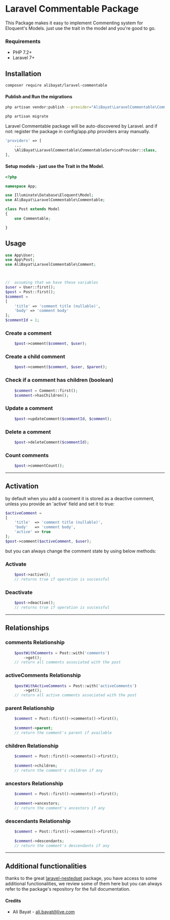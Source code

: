 
Laravel Commentable Package
============

This Package makes it easy to implement Commenting system for Eloquent's Models. just use the trait in the model and you're good to go.


### Requirements
- PHP 7.2+
- Laravel 7+

## Installation

	composer require alibayat/laravel-commentable

#### Publish and Run the migrations


```bash
php artisan vendor:publish --provider="AliBayat\LaravelCommentable\CommentableServiceProvider"

php artisan migrate
```


Laravel Commentable package will be auto-discovered by Laravel. and if not: register the package in config/app.php providers array manually.
```php
'providers' => [
	...
	\AliBayat\LaravelCommentable\CommentableServiceProvider::class,
],
```


#### Setup models - just use the Trait in the Model.

```php
<?php

namespace App;

use Illuminate\Database\Eloquent\Model;
use AliBayat\LaravelCommentable\Commentable;

class Post extends Model
{
	use Commentable;

}

```

## Usage
```php
use App\User;
use App\Post;
use AliBayat\LaravelCommentable\Comment;



//  assuming that we have these variables
$user = User::first();
$post = Post::first();
$comment = 
[
	'title' => 'comment title (nullable)', 
	'body' => 'comment body'
];
$commentId = 1;
```
### Create a comment

```php
    $post->comment($comment, $user);
```

### Create a child comment

```php
    $post->comment($comment, $user, $parent);  
```

### Check if a comment has children (boolean)
```php
    $comment = Comment::first();
    $comment->hasChildren(); 
```

### Update a comment
```php
    $post->updateComment($commentId, $comment);
```
### Delete a comment
```php
    $post->deleteComment($commentId); 
```

### Count comments
```php
    $post->commentCount();
```

---

## Activation

by default when you add a cooment it is stored as a deactive comment, unless you provide an 'active' field and set it to true:
```php
$activeComment = 
[
	'title'  => 'comment title (nullable)', 
	'body'   => 'comment body',
	'active' => true
];
$post->comment($activeComment, $user);
```

but you can always change the comment state by using below methods:

### Activate
```php
    $post->active();
    // returns true if operation is successful
```

### Deactivate
```php
    $post->deactive();
    // returns true if operation is successful
```
---

## Relationships

### comments Relationship
```php
    $postWithComments = Post::with('comments')
	    ->get();
    // return all comments associated with the post

```


### activeComments Relationship
```php
    $postWithActiveComments = Post::with('activeComments')
	    ->get();
    // return all active comments associated with the post

```



### parent Relationship
```php
    $comment = Post::first()->comments()->first();
    
    $comment->parent;
    // return the comment's parent if available

```



### children Relationship
```php
    $comment = Post::first()->comments()->first();
    
    $comment->children;
    // return the comment's children if any

```


### ancestors Relationship
```php
    $comment = Post::first()->comments()->first();
    
    $comment->ancestors;
    // return the comment's ancestors if any

```


### descendants Relationship
```php
    $comment = Post::first()->comments()->first();
    
    $comment->descendants;
    // return the comment's descendants if any

```




---

## Additional functionalities
thanks to the great [laravel-nestedset](https://github.com/lazychaser/laravel-nestedset) package, you have access to some additional functionalities, we review some of them here but you can always refer to the package's repository for the full documentation.




#### Credits

 - Ali Bayat - <ali.bayat@live.com>
